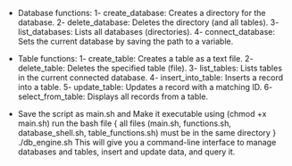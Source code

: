 -  Database functions:
1-  create_database: Creates a directory for the database.
2-  delete_database: Deletes the directory (and all tables).
3-  list_databases: Lists all databases (directories).
4-  connect_database: Sets the current database by saving the path to a variable.

-  Table functions:
1-  create_table: Creates a table as a text file.
2-  delete_table: Deletes the specified table (file).
3-  list_tables: Lists tables in the current connected database.
4-  insert_into_table: Inserts a record into a table.
5-  update_table: Updates a record with a matching ID.
6-  select_from_table: Displays all records from a table.

-  Save the script as main.sh and Make it executable using (chmod +x main.sh)
run the bash file { all files (main.sh, functions.sh, database_shell.sh, table_functions.sh) must be in the same directory }
./db_engine.sh
This will give you a command-line interface to manage databases and tables, insert and update data, and query it.
